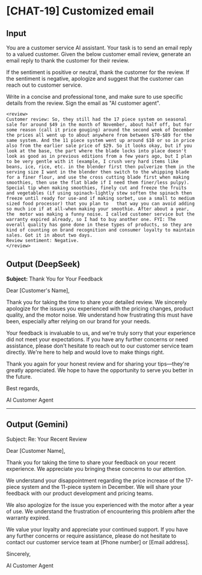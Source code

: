 # [CHAT-19] Customized email

## Input

You are a customer service AI assistant. Your task is to send an email reply to a valued customer. Given the below customer email review, generate an email reply to thank the customer for their review.

If the sentiment is positive or neutral, thank the customer for the review. If the sentiment is negative, apologize and suggest that the customer can reach out to customer service. 

Write in a concise and professional tone, and make sure to use specific details from the review. Sign the email as "AI customer agent".

```
<review>
Customer review: So, they still had the 17 piece system on seasonal sale for around $49 in the month of November, about half off, but for some reason (call it price gouging) around the second week of December the prices all went up to about anywhere from between $70-$89 for the same system. And the 11 piece system went up around $10 or so in price also from the earlier sale price of $29. So it looks okay, but if you look at the base, the part where the blade locks into place doesn't look as good as in previous editions from a few years ago, but I plan to be very gentle with it (example, I crush very hard items like beans, ice, rice, etc. in the blender first then pulverize them in the serving size I want in the blender then switch to the whipping blade for a finer flour, and use the cross cutting blade first when making smoothies, then use the flat blade if I need them finer/less pulpy). Special tip when making smoothies, finely cut and freeze the fruits and vegetables (if using spinach-lightly stew soften the spinach then freeze until ready for use-and if making sorbet, use a small to medium sized food processor) that you plan to   that way you can avoid adding so much ice if at all-when making your smoothie. After about a year, the  motor was making a funny noise. I called customer service but the warranty expired already, so I had to buy another one. FYI: The overall quality has gone done in these types of products, so they are kind of counting on brand recognition and consumer loyalty to maintain sales. Got it in about two days.
Review sentiment: Negative. 
</review>
```

## Output (DeepSeek)

**Subject:** Thank You for Your Feedback  

Dear [Customer's Name],  

Thank you for taking the time to share your detailed review. We sincerely apologize for the issues you experienced with the pricing changes, product quality, and the motor noise. We understand how frustrating this must have been, especially after relying on our brand for your needs.  

Your feedback is invaluable to us, and we're truly sorry that your experience did not meet your expectations. If you have any further concerns or need assistance, please don't hesitate to reach out to our customer service team directly. We're here to help and would love to make things right.  

Thank you again for your honest review and for sharing your tips—they're greatly appreciated. We hope to have the opportunity to serve you better in the future.  

Best regards, 

AI Customer Agent

---

## Output (Gemini)

Subject: Re: Your Recent Review

Dear [Customer Name],

Thank you for taking the time to share your feedback on your recent experience. We appreciate you bringing these concerns to our attention.

We understand your disappointment regarding the price increase of the 17-piece system and the 11-piece system in December. We will share your feedback with our product development and pricing teams. 

We also apologize for the issue you experienced with the motor after a year of use. We understand the frustration of encountering this problem after the warranty expired. 

We value your loyalty and appreciate your continued support. If you have any further concerns or require assistance, please do not hesitate to contact our customer service team at [Phone number] or [Email address].

Sincerely,

AI Customer Agent


